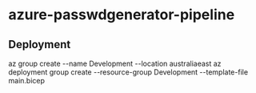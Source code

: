 # azure-passwdgenerator-pipeline

## Deployment

az group create --name Development --location australiaeast
az deployment group create --resource-group Development --template-file main.bicep
